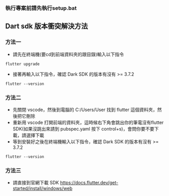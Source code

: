 ### 執行專案前請先執行setup.bat

## Dart sdk 版本衝突解決方法

### 方法一

- 請先在終端機(要cd到前端資料夾的跟目錄)輸入以下指令
```
flutter upgrade
```
- 接著再輸入以下指令，確認 Dark SDK 的版本有沒有 >= 3.7.2
```
flutter --version
```

### 方法二

- 先關閉 vscode，然後到電腦的 C:/Users/User 找到 flutter 這個資料夾，然後把它刪除
- 重新用 vscode 打開前端的資料夾，這時候右下角會跳出你的筆電沒有flutter SDK(如果沒跳出來請到 pubspec.yaml 按下 control+s)，會問你要不要下載，請選擇下載
- 等到安裝好之後在終端機輸入以下指令，確認 Dark SDK 的版本有沒有 >= 3.7.2
```
flutter --version
```

### 方法三

- 請直接到官網下載 SDK
https://docs.flutter.dev/get-started/install/windows/web
